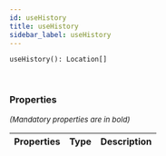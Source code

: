 ```yaml
---
id: useHistory
title: useHistory
sidebar_label: useHistory
---
```


```tsx
useHistory(): Location[]
```
<br/>



### Properties

<font size="2"><i>(Mandatory properties are in bold)</i></font>

| Properties | Type | Description |
| --------- | ---- | ----------- |
